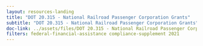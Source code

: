 ```yaml
---
layout: resources-landing
title: "DOT 20.315 - National Railroad Passenger Corporation Grants"
subtitle: "DOT 20.315 - National Railroad Passenger Corporation Grants"
doc-link: ../assets/files/DOT 20.315 - National Railroad Passenger Corporation Grants ADD2.pdf
filters: federal-financial-assistance compliance-supplement 2021
---
```

